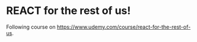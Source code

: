 # REACT for the rest of us!

Following course on https://www.udemy.com/course/react-for-the-rest-of-us.
